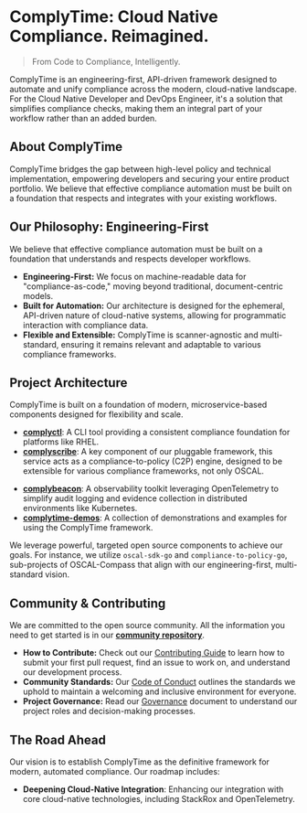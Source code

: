 # ComplyTime: Cloud Native Compliance. Reimagined.

> From Code to Compliance, Intelligently.

ComplyTime is an engineering-first, API-driven framework designed to automate and unify compliance across the modern, cloud-native landscape. For the Cloud Native Developer and DevOps Engineer, it's a solution that simplifies compliance checks, making them an integral part of your workflow rather than an added burden.

## About ComplyTime

ComplyTime bridges the gap between high-level policy and technical implementation, empowering developers and securing your entire product portfolio. We believe that effective compliance automation must be built on a foundation that respects and integrates with your existing workflows.

## Our Philosophy: Engineering-First

We believe that effective compliance automation must be built on a foundation that understands and respects developer workflows.

* **Engineering-First:** We focus on machine-readable data for "compliance-as-code," moving beyond traditional, document-centric models.
* **Built for Automation:** Our architecture is designed for the ephemeral, API-driven nature of cloud-native systems, allowing for programmatic interaction with compliance data.
* **Flexible and Extensible:** ComplyTime is scanner-agnostic and multi-standard, ensuring it remains relevant and adaptable to various compliance frameworks.

## Project Architecture

ComplyTime is built on a foundation of modern, microservice-based components designed for flexibility and scale.

* **[complyctl](https://github.com/complytime/complyctl)**: A CLI tool providing a consistent compliance foundation for platforms like RHEL.
* **[complyscribe](https://github.com/complytime/complyscribe)**: A key component of our pluggable framework, this service acts as a compliance-to-policy (C2P) engine, designed to be extensible for various compliance frameworks, not only OSCAL.
 <!-- TODO: A key component of our pluggable framework, this compliance authoring tool operates behind the scenes for an extensible integration for various compliance frameworks, not specific to OSCAL. -->
* **[complybeacon](https://github.com/complytime/complybeacon)**: A observability toolkit leveraging OpenTelemetry to simplify audit logging and evidence collection in distributed environments like Kubernetes.
* **[complytime-demos](https://github.com/complytime/complytime-demos)**: A collection of demonstrations and examples for using the ComplyTime framework.

We leverage powerful, targeted open source components to achieve our goals. For instance, we utilize `oscal-sdk-go` and `compliance-to-policy-go`, sub-projects of OSCAL-Compass that align with our engineering-first, multi-standard vision.

## Community & Contributing

We are committed to the open source community. All the information you need to get started is in our **[community repository](https://github.com/complytime/community)**.

* **How to Contribute:** Check out our [Contributing Guide](https://github.com/complytime/community/blob/main/CONTRIBUTING.md) to learn how to submit your first pull request, find an issue to work on, and understand our development process.
* **Community Standards:** Our [Code of Conduct](https://github.com/complytime/community/blob/main/CODE_OF_CONDUCT.md) outlines the standards we uphold to maintain a welcoming and inclusive environment for everyone.
* **Project Governance:** Read our [Governance](https://github.com/complytime/community/blob/main/GOVERNANCE.md) document to understand our project roles and decision-making processes.

## The Road Ahead

Our vision is to establish ComplyTime as the definitive framework for modern, automated compliance. Our roadmap includes:

* **Deepening Cloud-Native Integration**: Enhancing our integration with core cloud-native technologies, including StackRox and OpenTelemetry.

<!-- > Find our Frequently Asked Questions (FAQ) [here](./community/FAQ.md) -->

<!-- ## Frequently Asked Questions (FAQ)

**Q: Does ComplyTime use OSCAL?**

A: Yes, but it is not limited to it. ComplyTime is a multi-standard platform. It leverages specific, targeted modules like `compliance-to-policy-go` to process OSCAL artifacts, but its architecture is designed to support a variety of formats, including Gemara, to avoid dependency on a single standard.

**Q: Why the focus on Gemara?**

A: Gemara represents an engineering-first approach to compliance automation, making it a natural fit for cloud-native workflows. Its backing by the OSSF and its role in the strategic OSPS Baseline initiative signal a major shift in the industry. Supporting Gemara allows us to address critical gaps left by document-centric standards and position ComplyTime at the forefront of modern compliance automation. -->
